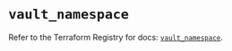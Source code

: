 # `vault_namespace`

Refer to the Terraform Registry for docs: [`vault_namespace`](https://registry.terraform.io/providers/hashicorp/vault/5.1.0/docs/resources/namespace).
